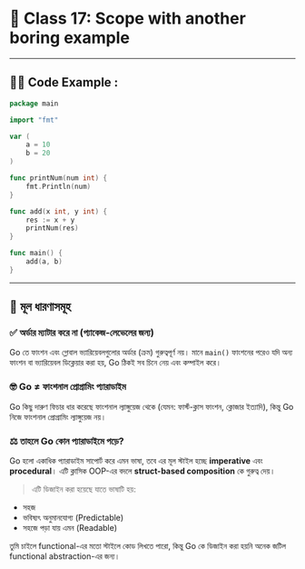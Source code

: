 
# 🧠 Class 17: Scope with another boring example 

---

## 🧑‍💻 Code Example :

```go
package main

import "fmt"

var (
    a = 10
    b = 20
)

func printNum(num int) {
    fmt.Println(num)
}

func add(x int, y int) {
    res := x + y
    printNum(res)
}

func main() {
    add(a, b)
}
```

---

## 🧠 মূল ধারণাসমূহ

### ✅ অর্ডার ম্যাটার করে না (প্যাকেজ-লেভেলের জন্য)

Go তে ফাংশন এবং গ্লোবাল ভ্যারিয়েবলগুলোর অর্ডার (ক্রম) গুরুত্বপূর্ণ নয়। মানে `main()` ফাংশনের পরেও যদি অন্য ফাংশন বা ভ্যারিয়েবল ডিক্লেয়ার করা হয়, Go ঠিকই সব চিনে নেয় এবং কম্পাইল করে।

### 🤓 Go ≠ ফাংশনাল প্রোগ্রামিং প্যারাডাইম

Go কিছু দারুণ ফিচার ধার করেছে ফাংশনাল ল্যাঙ্গুয়েজ থেকে (যেমন: ফার্স্ট-ক্লাস ফাংশন, ক্লোজার ইত্যাদি), কিন্তু Go নিজে ফাংশনাল প্রোগ্রামিং ল্যাঙ্গুয়েজ নয়।

### ⚖️ তাহলে Go কোন প্যারাডাইমে পড়ে?

Go হলো একাধিক প্যারাডাইম সাপোর্ট করে এমন ভাষা, তবে এর মূল স্টাইল হচ্ছে **imperative** এবং **procedural**। এটি ক্লাসিক OOP-এর বদলে **struct-based composition** কে গুরুত্ব দেয়।

> এটি ডিজাইন করা হয়েছে যাতে ভাষাটি হয়:

-  সহজ  
-  ভবিষ্যৎ অনুমানযোগ্য (Predictable)  
-  সহজে পড়া যায় এমন (Readable)

তুমি চাইলে functional-এর মতো স্টাইলে কোড লিখতে পারো, কিন্তু Go কে ডিজাইন করা হয়নি অনেক জটিল functional abstraction-এর জন্য।